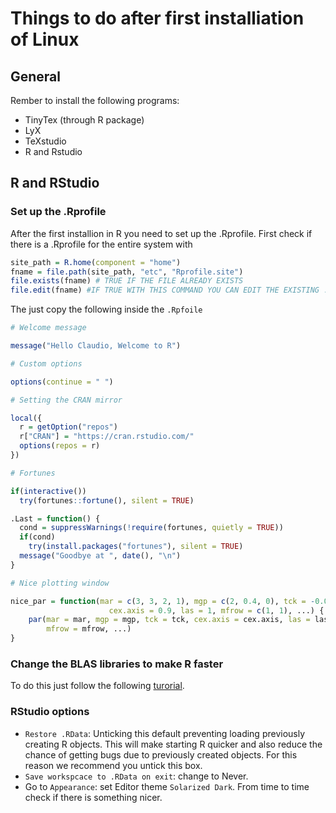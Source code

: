 # Things to do after first installiation of Linux

## General

Rember to install the following programs:

* TinyTex (through R package)
* LyX
* TeXstudio
* R and Rstudio

## R and RStudio

### Set up the .Rprofile
After the first installion in R you need to set up the .Rprofile. First check if there is a .Rprofile for the entire system with

```r
site_path = R.home(component = "home")
fname = file.path(site_path, "etc", "Rprofile.site")
file.exists(fname) # TRUE IF THE FILE ALREADY EXISTS
file.edit(fname) #IF TRUE WITH THIS COMMAND YOU CAN EDIT THE EXISTING .Rprofile
```

The just copy the following inside the `.Rpfoile`

```r
# Welcome message 

message("Hello Claudio, Welcome to R")

# Custom options

options(continue = " ")

# Setting the CRAN mirror

local({
  r = getOption("repos")             
  r["CRAN"] = "https://cran.rstudio.com/"
  options(repos = r)
})

# Fortunes 

if(interactive()) 
  try(fortunes::fortune(), silent = TRUE)

.Last = function() {
  cond = suppressWarnings(!require(fortunes, quietly = TRUE))
  if(cond) 
    try(install.packages("fortunes"), silent = TRUE)
  message("Goodbye at ", date(), "\n")
}

# Nice plotting window

nice_par = function(mar = c(3, 3, 2, 1), mgp = c(2, 0.4, 0), tck = -0.01, 
                      cex.axis = 0.9, las = 1, mfrow = c(1, 1), ...) {
    par(mar = mar, mgp = mgp, tck = tck, cex.axis = cex.axis, las = las, 
        mfrow = mfrow, ...)
}
```

### Change the BLAS libraries to make R faster
To do this just follow the following [turorial](https://github.com/claudiofronterre/misc/blob/master/openBLAS.md).

### RStudio options
* `Restore .RData`: Unticking this default preventing loading previously creating R objects. This will make starting R quicker and also reduce the chance of getting bugs due to previously created objects. For this reason we recommend you untick this box.
* `Save workspcace to .RData on exit`: change to Never. 
* Go to `Appearance`: set Editor theme `Solarized Dark`. From time to time check if there is something nicer. 
